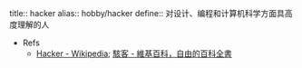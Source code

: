 title:: hacker
alias:: hobby/hacker
define:: 对设计、编程和计算机科学方面具高度理解的人

- Refs
  - [Hacker - Wikipedia](https://en.wikipedia.org/wiki/Hacker); [駭客 - 維基百科，自由的百科全書](https://zh.wikipedia.org/wiki/%E9%BB%91%E5%AE%A2)